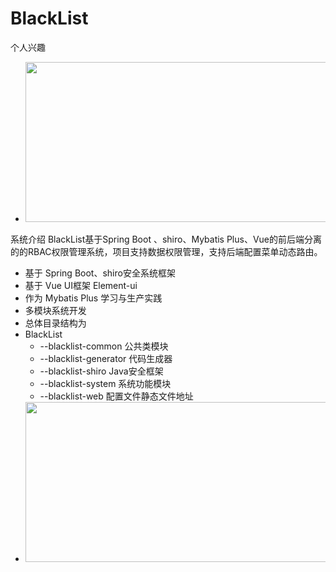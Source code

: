 # BlackList
个人兴趣



- <img src="https://gitee.com/blacklist-web/src/main/resources/templates/img/图片.png" height="256" width="678">
   
系统介绍
BlackList基于Spring Boot 、shiro、Mybatis Plus、Vue的前后端分离的的RBAC权限管理系统，项目支持数据权限管理，支持后端配置菜单动态路由。

- 基于 Spring Boot、shiro安全系统框架
- 基于 Vue UI框架 Element-ui
- 作为 Mybatis Plus 学习与生产实践
- 多模块系统开发
- 总体目录结构为
- BlackList
   -  --blacklist-common 公共类模块
   - --blacklist-generator 代码生成器
   - --blacklist-shiro Java安全框架
   - --blacklist-system 系统功能模块
   - --blacklist-web 配置文件静态文件地址
- <img src="https://gitee.com/blacklist-web/src/main/resources/templates/img/图片.png" height="256" width="678">
    
    
